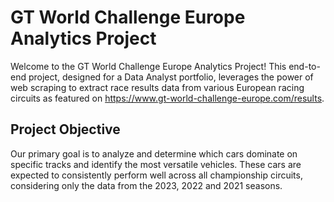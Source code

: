 # GT World Challenge Europe Analytics Project

Welcome to the GT World Challenge Europe Analytics Project! This end-to-end project, designed for a Data Analyst portfolio, leverages the power of web scraping to extract race results data from various European racing circuits as featured on https://www.gt-world-challenge-europe.com/results.

## Project Objective

Our primary goal is to analyze and determine which cars dominate on specific tracks and identify the most versatile vehicles. These cars are expected to consistently perform well across all championship circuits, considering only the data from the 2023, 2022 and 2021 seasons.